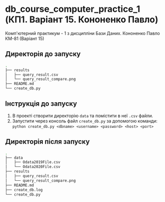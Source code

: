 # db_course_computer_practice_1 (КП1. Варіант 15. Кононенко Павло)
Комп'ютерний практикум - 1 з дисципліни Бази Даних. Кононенко Павло КМ-81 (Варіант 15)

## Директорія до запуску ##
```bash
.
├── results
│   ├── query_result.csv
│   └── query_result_compare.png
├── README.md
└── create_db.py
```

## Інструкція до запуску ##
1. В проекті створити директорію ```data``` та помістити в неї ```.csv``` файли.
1. Запустити через консоль файл ```create_db.py``` за допомогою команди: ```python create_db.py <dbname> <username> <password> <host> <port>```

## Директорія після запуску ##
```bash
.
├── data
│   ├── Odata2019File.csv
│   └── Odata2020File.csv
├── results
│   ├── query_result.csv
│   └── query_result_compare.png
├── README.md
├── create_db.log
└── create_db.py
```
